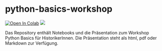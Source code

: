# python-basics-workshop

[![Open In
Colab](https://colab.research.google.com/assets/colab-badge.svg)](https://colab.research.google.com/github/martindroege/python-basics-workshop)
[<img
src="https://deepnote.com/buttons/launch-in-deepnote-small.svg">](https://deepnote.com/launch?url=https%3A%2F%2Fgithub.com%2Fmartindroege%2Fpython-basics-workshop%2Fblob%2Fmaster%2Fmaster-notebook-python-basics.ipynb)

<!-- [![Binder](https://mybinder.org/badge_logo.svg)](https://mybinder.org/v2/gh/martindroege/python-basics-workshop/HEAD) -->
 
Das Repository enthält Notebooks und die Präsentation zum Workshop Python Basics für HistorikerInnen. Die Präsentation steht als html, pdf oder Markdown zur Verfügung.
